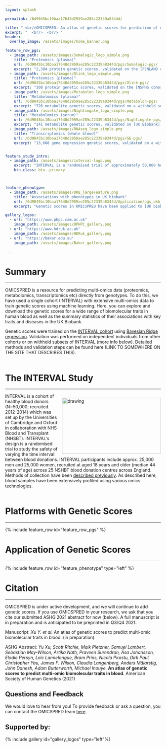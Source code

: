 ```yaml
---
layout: splash

permalink: /6d9045bc10baa17648d2959ae285c22339a8344d/

title: " <br/>OMICSPRED: An atlas of genetic scores for prediction of multi-omics data"
excerpt: "  <br/>  <br/> "
header:
  overlay_image: /assets/images/home_banner.png

feature_row_pgs:
  - image_path: /assets/images/Somalogic_logo_simple.png
    title: "Proteomics (plasma)"
    url: /6d9045bc10baa17648d2959ae285c22339a8344d/pgs/Somalogic-pgs/
    excerpt: "2,384 protein genetic scores, validated on the [FENLAND cohort](https://www.mrc-epid.cam.ac.uk/research/studies/fenland/)."
  - image_path: /assets/images/Olink_logo_simple.png
    title: "Proteomics (plasma)"
    url: /6d9045bc10baa17648d2959ae285c22339a8344d/pgs/Olink-pgs/
    excerpt: "308 protein genetic scores, validated on the [NSPHS cohort](https://pubmed.ncbi.nlm.nih.gov/20568910/) and [ORCADES cohort](https://www.ed.ac.uk/viking/about-us/our-studies)."
  - image_path: /assets/images/Metabolon_logo_simple.png
    title: "Metabolomics (plasma)"
    url: /6d9045bc10baa17648d2959ae285c22339a8344d/pgs/Metabolon-pgs/
    excerpt: "726 metabolite genetic scores, validated on a withheld subset of INTERVAL."
  - image_path: /assets/images/Nightingale_logo_simple.png
    title: "Metabolomics (serum)"
    url: /6d9045bc10baa17648d2959ae285c22339a8344d/pgs/Nightingale-pgs/
    excerpt: "141 metabolite genetic scores, validated on [UK Biobank](https://www.ukbiobank.ac.uk/)."
  - image_path: /assets/images/RNAseq_logo_simple.png
    title: "Transcriptomics (whole blood)"
    url: /6d9045bc10baa17648d2959ae285c22339a8344d/pgs/GE-pgs/
    excerpt: "13,668 gene expression genetic scores, validated on a withheld subset of INTERVAL"


feature_study_intro:
  - image_path: /assets/images/interval-logo.png
    excerpt: "INTERVAL is a randomised trial of approximately 50,000 healthy blood donors, which aims to study the safety of varying frequency of blood donation. Between June 2012 and June 2014, the study recruited about 25,000 men and about 25,000 women aged 18 years and older (median 44 years of age) at 25 NHS Blood and Transplant (NSHBT) blood donation centres across England. The  collection  of  their  blood  samples  for  research  purposes  was  done  using  standard  protocols and  has  been  extensively [described  previously](http://www.intervalstudy.org.uk/files/2019/11/Moore-et-al.-Trials-2014.pdf)."
    btn_class: btn--primary



feature_phenotype:
  - image_path: /assets/images/UKB_largeFeature.png
    title: "Associations with phenotypes in UK biobank"
    url: /6d9045bc10baa17648d2959ae285c22339a8344d/Application/pgs_ukb_disease_associations/
    excerpt: "Genetic scores in OMICSPRED have been applied to [UK biobank](https://www.ukbiobank.ac.uk/) to test for associations with various complex phenotypes."

gallery_logos:
  - url: "https://www.phpc.cam.ac.uk"
    image_path: /assets/images/DPHPC_gallery.png
  - url: "https://www.hdruk.ac.uk"
    image_path: /assets/images/HDRuk_gallery.png
  - url: "https://baker.edu.au"
    image_path: /assets/images/Baker_gallery.png

---
```

# Summary
---
OMICSPRED is a resource for predicting multi-omics data (proteomics, metabolomics, transcriptomics etc) directly from genotypes. To do this, we have used a single cohort (INTERVAL) with extensive multi-omics data to train genetic scores using machine learning. Here, you can explore and download the genetic scores for a wide range of biomolecular traits in human blood as well as the summary statistics of their associations with key traits and diseases in the UK Biobank.

Genetic scores were trained on the [INTERVAL cohort](https://www.intervalstudy.org.uk/) using [Bayesian Ridge regression](https://scikit-learn.org/stable/auto_examples/linear_model/plot_bayesian_ridge.html). Validation was performed on independent individuals from other cohorts or on withheld subsets of INTERVAL (more info below). Detailed methods and validation steps can be found here (LINK TO SOMEWHERE ON THE SITE THAT DESCRIBES THIS).
<br/>
<br/>

# The INTERVAL Study
---

<img src="/assets/images/interval-logo.png" alt="drawing"  style="float: right; margin-left: 1em; margin-top: 1em; width:320px; height:180px"/>

INTERVAL is a cohort of healthy blood donors (N~50,000; recruited 2012-2014) which was set up by the Universities of Cambridge and Oxford in collaboration with NHS Blood and Transplant (NHSBT). INTERVAL's design is a randomised trial to study the safety of varying the time interval between blood donations. INTERVAL participants include approx. 25,000 men and 25,000 women, recruited at aged 18 years and older (median 44 years of age) across 25 NSHBT blood donation centres across England. Methods of collection have been [described previously](http://www.intervalstudy.org.uk/files/2019/11/Moore-et-al.-Trials-2014.pdf). As described here, blood samples have been extensively profiled using various omics technologies.
<br/>
<br/>

# Platforms with Genetic Scores
---

{% include feature_row id="feature_row_pgs" %} <br>




# Application of Genetic Scores
---
{% include feature_row id="feature_phenotype" type="left" %}  <br>


# Citation
---
OMICSPRED is under active development, and we will continue to add genetic scores. If you use OMICSPRED in your research, we ask that you cite our submitted ASHG 2021 abstract for now (below). A full manuscript is in preparation and is anticipated to be preprinted in Q3/Q4 2021.

Manuscript: <em> Xu Y. et al. </em> An atlas of genetic scores to predict multi-omic biomolecular traits in blood. (in preparation)

ASHG Abstract: <em> Yu Xu, Scott Ritchie, Maik Pietzner, Samuel Lambert, Sebastian May-Wilson, Artika Nath, Praveen Surendran, Åsa Johansson, Elodie Persyn, Loïc Lannelongue, Bram Prins, Nicola Pirastu, Dirk Paul, Christopher Yau, James F. Wilson, Claudia Langenberg, Anders Mälarstig, John Danesh, Adam Butterworth, Michael Inouye. </em> **An atlas of genetic scores to predict multi-omic biomolecular traits in blood.** American Society of Human Genetics (2021)





## Questions and Feedback

We would love to hear from you! To provide feedback or ask a question, you can contact the OMICSPRED team [here](mailto:omicspred@gmail.com).



## Supported by:

{% include gallery id="gallery_logos" type="left"%}
